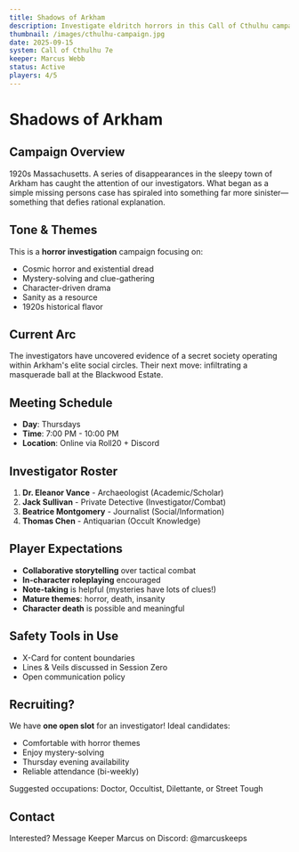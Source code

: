 ```yaml
---
title: Shadows of Arkham
description: Investigate eldritch horrors in this Call of Cthulhu campaign. Mystery, suspense, and cosmic terror await.
thumbnail: /images/cthulhu-campaign.jpg
date: 2025-09-15
system: Call of Cthulhu 7e
keeper: Marcus Webb
status: Active
players: 4/5
---
```


# Shadows of Arkham

## Campaign Overview

1920s Massachusetts. A series of disappearances in the sleepy town of Arkham has caught the attention of our investigators. What began as a simple missing persons case has spiraled into something far more sinister—something that defies rational explanation.

## Tone & Themes

This is a **horror investigation** campaign focusing on:
- Cosmic horror and existential dread
- Mystery-solving and clue-gathering
- Character-driven drama
- Sanity as a resource
- 1920s historical flavor

## Current Arc

The investigators have uncovered evidence of a secret society operating within Arkham's elite social circles. Their next move: infiltrating a masquerade ball at the Blackwood Estate.

## Meeting Schedule

- **Day**: Thursdays
- **Time**: 7:00 PM - 10:00 PM  
- **Location**: Online via Roll20 + Discord

## Investigator Roster

1. **Dr. Eleanor Vance** - Archaeologist (Academic/Scholar)
2. **Jack Sullivan** - Private Detective (Investigator/Combat)
3. **Beatrice Montgomery** - Journalist (Social/Information)
4. **Thomas Chen** - Antiquarian (Occult Knowledge)

## Player Expectations

- **Collaborative storytelling** over tactical combat
- **In-character roleplaying** encouraged
- **Note-taking** is helpful (mysteries have lots of clues!)
- **Mature themes**: horror, death, insanity
- **Character death** is possible and meaningful

## Safety Tools in Use

- X-Card for content boundaries
- Lines & Veils discussed in Session Zero
- Open communication policy

## Recruiting?

We have **one open slot** for an investigator! Ideal candidates:
- Comfortable with horror themes
- Enjoy mystery-solving
- Thursday evening availability
- Reliable attendance (bi-weekly)

Suggested occupations: Doctor, Occultist, Dilettante, or Street Tough

## Contact

Interested? Message Keeper Marcus on Discord: @marcuskeeps
